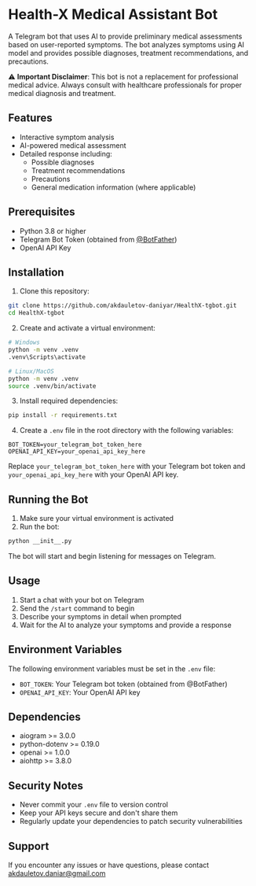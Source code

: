  # Health-X Medical Assistant Bot

A Telegram bot that uses AI to provide preliminary medical assessments based on user-reported symptoms. The bot analyzes symptoms using AI model and provides possible diagnoses, treatment recommendations, and precautions.

⚠️ **Important Disclaimer**: This bot is not a replacement for professional medical advice. Always consult with healthcare professionals for proper medical diagnosis and treatment.

## Features

- Interactive symptom analysis
- AI-powered medical assessment
- Detailed response including:
  - Possible diagnoses
  - Treatment recommendations
  - Precautions
  - General medication information (where applicable)

## Prerequisites

- Python 3.8 or higher
- Telegram Bot Token (obtained from [@BotFather](https://t.me/BotFather))
- OpenAI API Key

## Installation

1. Clone this repository:
```bash
git clone https://github.com/akdauletov-daniyar/HealthX-tgbot.git
cd HealthX-tgbot
```

2. Create and activate a virtual environment:
```bash
# Windows
python -m venv .venv
.venv\Scripts\activate

# Linux/MacOS
python -m venv .venv
source .venv/bin/activate
```

3. Install required dependencies:
```bash
pip install -r requirements.txt
```

4. Create a `.env` file in the root directory with the following variables:
```env
BOT_TOKEN=your_telegram_bot_token_here
OPENAI_API_KEY=your_openai_api_key_here
```

Replace `your_telegram_bot_token_here` with your Telegram bot token and `your_openai_api_key_here` with your OpenAI API key.

## Running the Bot

1. Make sure your virtual environment is activated
2. Run the bot:
```bash
python __init__.py
```

The bot will start and begin listening for messages on Telegram.

## Usage

1. Start a chat with your bot on Telegram
2. Send the `/start` command to begin
3. Describe your symptoms in detail when prompted
4. Wait for the AI to analyze your symptoms and provide a response

## Environment Variables

The following environment variables must be set in the `.env` file:

- `BOT_TOKEN`: Your Telegram bot token (obtained from @BotFather)
- `OPENAI_API_KEY`: Your OpenAI API key

## Dependencies

- aiogram >= 3.0.0
- python-dotenv >= 0.19.0
- openai >= 1.0.0
- aiohttp >= 3.8.0

## Security Notes

- Never commit your `.env` file to version control
- Keep your API keys secure and don't share them
- Regularly update your dependencies to patch security vulnerabilities

## Support

If you encounter any issues or have questions, please contact akdauletov.daniar@gmail.com
